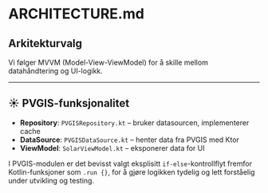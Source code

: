 # ARCHITECTURE.md

## Arkitekturvalg

Vi følger MVVM (Model-View-ViewModel) for å skille mellom datahåndtering og UI-logikk.

---

## ☀️ PVGIS-funksjonalitet

- **Repository**: `PVGISRepository.kt` – bruker datasourcen, implementerer cache
- **DataSource**: `PVGISDataSource.kt` – henter data fra PVGIS med Ktor
- **ViewModel**: `SolarViewModel.kt` – eksponerer data for UI

I PVGIS-modulen er det bevisst valgt eksplisitt `if-else`-kontrollflyt fremfor Kotlin-funksjoner som `.run {}`, for å gjøre logikken tydelig og lett forståelig under utvikling og testing.
